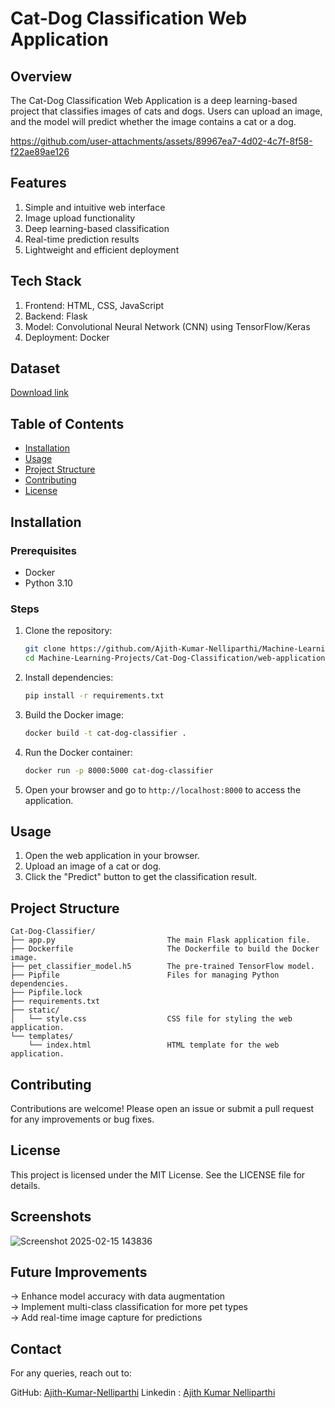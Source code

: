 # Cat-Dog Classification Web Application

## Overview

The Cat-Dog Classification Web Application is a deep learning-based project that classifies images of cats and dogs. Users can upload an image, and the model will predict whether the image contains a cat or a dog.


https://github.com/user-attachments/assets/89967ea7-4d02-4c7f-8f58-f22ae89ae126



## Features
1. Simple and intuitive web interface
2. Image upload functionality
3. Deep learning-based classification
4. Real-time prediction results
5. Lightweight and efficient deployment

## Tech Stack
1. Frontend: HTML, CSS, JavaScript
2. Backend: Flask
3. Model: Convolutional Neural Network (CNN) using TensorFlow/Keras
5. Deployment: Docker

## Dataset 
[Download link](https://www.microsoft.com/en-us/download/details.aspx?id=54765)

## Table of Contents

- [Installation](#installation)
- [Usage](#usage)
- [Project Structure](#project-structure)
- [Contributing](#contributing)
- [License](#license)

## Installation

### Prerequisites

- Docker
- Python 3.10

### Steps

1. Clone the repository:

    ```sh
   git clone https://github.com/Ajith-Kumar-Nelliparthi/Machine-Learning-Projects.git
   cd Machine-Learning-Projects/Cat-Dog-Classification/web-application
    ```

2. Install dependencies:
    ```sh
   pip install -r requirements.txt
    ```
3. Build the Docker image:

    ```sh
    docker build -t cat-dog-classifier .
    ```

4. Run the Docker container:

    ```sh
    docker run -p 8000:5000 cat-dog-classifier
    ```

5. Open your browser and go to `http://localhost:8000` to access the application.

## Usage

1. Open the web application in your browser.
2. Upload an image of a cat or dog.
3. Click the "Predict" button to get the classification result.


## Project Structure
```
Cat-Dog-Classifier/
├── app.py                         The main Flask application file.
├── Dockerfile                     The Dockerfile to build the Docker image.
├── pet_classifier_model.h5        The pre-trained TensorFlow model.
├── Pipfile                        Files for managing Python dependencies.
├── Pipfile.lock
├── requirements.txt
├── static/
│   └── style.css                  CSS file for styling the web application.
└── templates/
    └── index.html                 HTML template for the web application.

```
## Contributing

Contributions are welcome! Please open an issue or submit a pull request for any improvements or bug fixes.

## License

This project is licensed under the MIT License. See the LICENSE file for details.



## Screenshots

![Screenshot 2025-02-15 143836](https://github.com/user-attachments/assets/ea968f2c-3d50-488b-879f-bedb7ead4883)


## Future Improvements

→ Enhance model accuracy with data augmentation\
→  Implement multi-class classification for more pet types\
→  Add real-time image capture for predictions


## Contact

For any queries, reach out to:

GitHub: [Ajith-Kumar-Nelliparthi](https://github.com/Ajith-Kumar-Nelliparthi)
Linkedin : [Ajith Kumar Nelliparthi](https://www.linkedin.com/in/nelliparthi-ajith-233803262)





